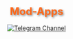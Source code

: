 <div align="center">

<h1 style="font-size: 24px; color: #FF6719; text-shadow: 2px 2px 4px rgba(0, 0, 0, 0.5);">Mod-Apps</h1>

[![Telegram Channel](https://img.shields.io/badge/-Telegram-red?color=white&logo=telegram&logoColor=blue)](https://t.me/TechGeekZ_chat)
